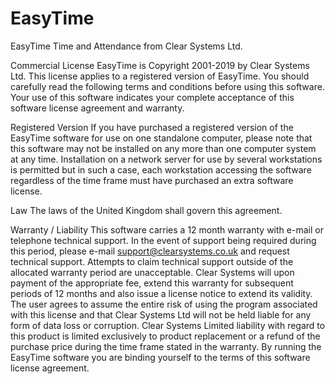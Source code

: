 # EasyTime
EasyTime Time and Attendance from Clear Systems Ltd.

Commercial License
EasyTime is Copyright 2001-2019 by Clear Systems Ltd. This license applies to a registered version of EasyTime. You should carefully read the following terms and conditions before using this software. Your use of this software indicates your complete acceptance of this software license agreement and warranty.

Registered Version
If you have purchased a registered version of the EasyTime software for use on one standalone computer, please note that this software may not be installed on any more than one computer system at any time. Installation on a network server for use by several workstations is permitted but in such a case, each workstation accessing the software regardless of the time frame must have purchased an extra software license.

Law
The laws of the United Kingdom shall govern this agreement.

Warranty / Liability
This software carries a 12 month warranty with e-mail or telephone technical support. In the event of support being required during this period, please e-mail support@clearsystems.co.uk and request technical support. Attempts to claim technical support outside of the allocated warranty period are unacceptable. Clear Systems will upon payment of the appropriate fee, extend this warranty for subsequent periods of 12 months and also issue a license notice to extend its validity. The user agrees to assume the entire risk of using the program associated with this license and that Clear Systems Ltd will not be held liable for any form of data loss or corruption. Clear Systems Limited liability with regard to this product is limited exclusively to product replacement or a refund of the purchase price during the time frame stated in the warranty. By running the EasyTime software you are binding yourself to the terms of this software license agreement.
